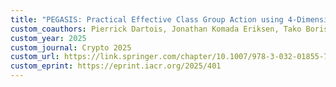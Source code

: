```yaml
---
title: "PEGASIS: Practical Effective Class Group Action using 4-Dimensional Isogenies"
custom_coauthors: Pierrick Dartois, Jonathan Komada Eriksen, Tako Boris Fouotsa, Riccardo Invernizzi, Damien Robert, Ryan Rueger, Frederik Vercauteren and Benjamin Wesolowski
custom_year: 2025
custom_journal: Crypto 2025
custom_url: https://link.springer.com/chapter/10.1007/978-3-032-01855-7_3
custom_eprint: https://eprint.iacr.org/2025/401
---
```

